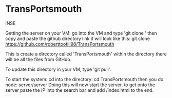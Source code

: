 # TransPortsmouth
INSE

Getting the server on your VM:
go into the VM and type 'git clone ' then copy and paste the github directory link it will look like this:
git clone https://github.com/roberttootill98/TransPortsmouth 

This is create a directory called 'TransPortsmouth' within the directory there will be all the files from GitHub.

To update this directory in your VM, type 'git pull'.

To start the system:
cd into the directory: cd TransPortsmouth
then you do node: server/server
Doing this will now start the server. to get onto the server paste the IP into the search bar and add /index.html to the end.
